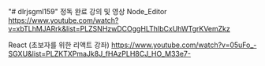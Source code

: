 "# dlrjsgml159" 
정독 완료 강의 및 영상
Node_Editor
https://www.youtube.com/watch?v=xbTLhMJARrk&list=PLZSNHzwDCOggHLThIbCxUhWTgrKVemZkz

React (초보자를 위한 리액트 강좌)
https://www.youtube.com/watch?v=05uFo_-SGXU&list=PLZKTXPmaJk8J_fHAzPLH8CJ_HO_M33e7-
